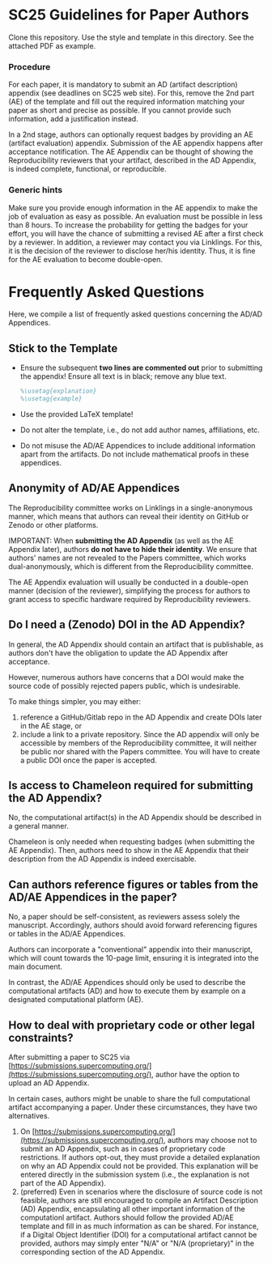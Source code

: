 # SC25 Guidelines for Paper Authors

Clone this repository. Use the style and template in this directory. See the attached PDF as example.

### Procedure

For each paper, it is mandatory to submit an AD (artifact description) appendix (see deadlines on SC25 web site).
For this, remove the 2nd part (AE) of the template and fill out the required information matching your paper as short and precise as possible.
If you cannot provide such information, add a justification instead.

In a 2nd stage, authors can optionally request badges by providing  an AE (artifact evaluation) appendix.
Submission of the AE appendix happens after acceptance notification.
The AE Appendix can be thought of showing the Reproducibility reviewers that your artifact, described in the AD Appendix,  is indeed complete, functional, or reproducible.

### Generic hints

Make sure you provide enough information in the AE appendix to make the job of evaluation as easy as possible.
An evaluation must be possible in less than 8 hours.
To increase the probability for getting the badges for your effort, you will have the chance of submitting a revised AE after a first check by a reviewer.
In addition, a reviewer may contact you via Linklings. For this, it is the decision of the reviewer to disclose her/his identity. Thus, it is fine for the AE evaluation to become double-open.

# Frequently Asked Questions

Here, we compile a list of frequently asked questions concerning the AD/AD Appendices.

## Stick to the Template

- Ensure the subsequent **two lines are commented out** prior to submitting the appendix! Ensure all text is in black; remove any blue text.
  ```latex
  %\usetag{explanation}
  %\usetag{example}
  ```

- Use the provided LaTeX template!

- Do not alter the template, i.e., do not add author names, affiliations, etc.

- Do not misuse the AD/AE Appendices to include additional information apart from the artifacts. Do not include mathematical proofs in these appendices.

## Anonymity of AD/AE Appendices

The Reproducibility committee works on Linklings in a single-anonymous manner, which means that authors can reveal their identity on GitHub or Zenodo or other platforms.

IMPORTANT: When **submitting the AD Appendix** (as well as the AE Appendix later), authors **do not have to hide their identity**. We ensure that authors' names are not revealed to the Papers committee, which works dual-anonymously, which is different from the Reproducibility committee.

The AE Appendix evaluation will usually be conducted in a double-open manner (decision of the reviewer), simplifying the process for authors to grant access to specific hardware required by Reproducibility reviewers.

## Do I need a (Zenodo) DOI in the AD Appendix?

In general, the AD Appendix should contain an artifact that is publishable, as authors don't have the obligation to update the AD Appendix after acceptance.

However, numerous authors have concerns that a DOI would make the source code of possibly rejected papers public, which is undesirable.

To make things simpler, you may either:
1. reference a GitHub/Gitlab repo in the AD Appendix and create DOIs later in the AE stage, or
2. include a link to a private repository. Since the AD appendix will only be accessible by members of the Reproducibility committee, it will neither be public nor shared with the Papers committee. You will have to create a public DOI once the paper is accepted.

## Is access to Chameleon required for submitting the AD Appendix?

No, the computational artifact(s) in the AD Appendix should be described in a general manner.

Chameleon is only needed when requesting badges (when submitting the AE Appendix). Then, authors need to show in the AE Appendix that their description from the AD Appendix is indeed exercisable.

## Can authors reference figures or tables from the AD/AE Appendices in the paper?

No, a paper should be self-consistent, as reviewers assess solely the manuscript.
Accordingly, authors should avoid forward referencing figures or tables in the AD/AE Appendices.

Authors can incorporate a "conventional" appendix into their manuscript, which will count towards the 10-page limit, ensuring it is integrated into the main document.

In contrast, the AD/AE Appendices should only be used to describe the computational artifacts (AD)
and how to execute them by example on a designated computational platform (AE).

## How to deal with proprietary code or other legal constraints?

After submitting a paper to SC25 via [https://submissions.supercomputing.org/](https://submissions.supercomputing.org/), author have the option to upload an AD Appendix.


In certain cases, authors might be unable to share the full computational artifact accompanying a paper. Under these circumstances, they have two alternatives.

1. On [https://submissions.supercomputing.org/](https://submissions.supercomputing.org/), authors may choose not to submit an AD Appendix, such as in cases of proprietary code restrictions. If authors opt-out, they must provide a detailed explanation on why
an AD Appendix could not be provided. This explanation will be entered directly in the submission system (i.e., the explanation is not part of the AD Appendix).
2. (preferred) Even in scenarios where the disclosure of source code is not feasible, authors are still encouraged to compile an Artifact Description (AD) Appendix, encapsulating all other important information of the computationl artifact.
Authors should follow the provided AD/AE template and fill in as much information as can be shared.
For instance, if a Digital Object Identifier (DOI) for a computational artifact cannot be provided, authors may simply enter "N/A" or "N/A (proprietary)" in the corresponding section of the AD Appendix.
